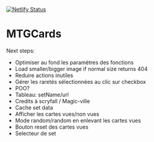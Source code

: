 [![Netlify Status](https://api.netlify.com/api/v1/badges/be1a63dc-da68-4ef4-86ed-f55ca96ffce6/deploy-status)](https://app.netlify.com/sites/random-mtg-mkm-card-fr/deploys)

# MTGCards

Next steps:
- Optimiser au fond les paramètres des fonctions
- Load smaller/bigger image if normal size returns 404
- Reduire actions inutiles
- Gérer les raretés sélectionnées au clic sur checkbox
- POO?
- Tableau: setName/url
- Credits à scryfall / Magic-ville
- Cache set data
- Afficher les cartes vues/non vues
- Mode random/random en enlevant les cartes vues
- Bouton reset des cartes vues
- Selecteur de set
